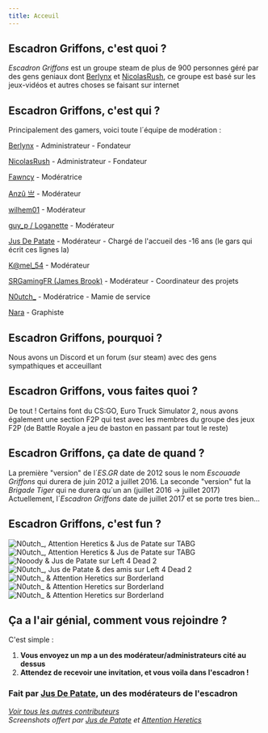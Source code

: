 ```yaml
---
title: Acceuil
---
```

## Escadron Griffons, c'est quoi ?

*Escadron Griffons* est un groupe steam de plus de 900 personnes géré par des gens geniaux dont [Berlynx](https://steamcommunity.com/id/Berlynx) et [NicolasRush](https://steamcommunity.com/profiles/76561198036252869), ce groupe est basé sur les jeux-vidéos et autres choses se faisant sur internet

## Escadron Griffons, c'est qui ?

Principalement des gamers, voici toute l´équipe de modération :

[Berlynx](https://steamcommunity.com/id/Berlynx) - Administrateur - Fondateur

[NicolasRush](https://steamcommunity.com/profiles/76561198036252869) - Administrateur - Fondateur

[Fawncy](https://steamcommunity.com/profiles/76561198090478897) - Modératrice

[Anzû 亗](https://steamcommunity.com/id/AnzuFR) - Modérateur

[wilhem01](https://steamcommunity.com/profiles/76561198057088070) - Modérateur

[guy_p / Loganette](https://steamcommunity.com/profiles/76561198082857926) - Modérateur

[Jus De Patate](https://steamcommunity.com/id/jusdepatate) - Modérateur - Chargé de l'accueil des -16 ans (le gars qui écrit ces lignes la)

[K@mel_54](https://steamcommunity.com/profiles/76561197989500193) - Modérateur

[SRGamingFR (James Brook)](https://steamcommunity.com/id/srgamingfr) - Modérateur - Coordinateur des projets

[N0utch_](https://steamcommunity.com/id/kmillezol) - Modératrice - Mamie de service

[Nara](https://steamcommunity.com/profiles/76561198096574627) - Graphiste

## Escadron Griffons, pourquoi ?

Nous avons un Discord et un forum (sur steam) avec des gens sympathiques et acceuillant

## Escadron Griffons, vous faites quoi ?

De tout ! Certains font du CS:GO, Euro Truck Simulator 2, nous avons également une section F2P qui test avec les membres du groupe des jeux F2P (de Battle Royale a jeu de baston en passant par tout le reste)

## Escadron Griffons, ça date de quand ?

La première "version" de l´*ES.GR* date de 2012 sous le nom *Escouade Griffons* qui durera de juin 2012 a juillet 2016.
La seconde "version" fut la *Brigade Tiger* qui ne durera qu´un an (juillet 2016 -> juillet 2017)
Actuellement, l´*Escadron Griffons* date de juillet 2017 et se porte tres bien...

## Escadron Griffons, c'est fun ?

![N0utch_, Attention Heretics & Jus de Patate sur TABG](https://raw.githubusercontent.com/EscadronGriffons/esgr.cf/master/media/20180705141543_1.jpg)
![N0utch_, Attention Heretics & Jus de Patate sur TABG](https://github.com/EscadronGriffons/esgr.cf/raw/master/media/tabg-n0utch-heretic-jdp.jpg)
![Nooody & Jus de Patate sur Left 4 Dead 2](https://github.com/EscadronGriffons/esgr.cf/raw/master/media/l4d-nooody-jdp.jpg)
![N0utch_, Jus de Patate & des amis sur Left 4 Dead 2](https://github.com/EscadronGriffons/esgr.cf/raw/master/media/l4d-n0utch-jdp.jpg)
![N0utch_ & Attention Heretics sur Borderland](https://github.com/EscadronGriffons/esgr.cf/raw/master/media/b2-n0utch-heretic.jpg)
![N0utch_ & Attention Heretics sur Borderland](https://github.com/EscadronGriffons/esgr.cf/raw/master/media/b2-n0utch-heretic-2.jpg)
![N0utch_ & Attention Heretics sur Borderland](https://github.com/EscadronGriffons/esgr.cf/raw/master/media/b2-heretic-n0utch.jpg)

## Ça a l'air génial, comment vous rejoindre ?

C'est simple :

1. **Vous envoyez un mp a un des modérateur/administrateurs cité au dessus**
2. **Attendez de recevoir une invitation, et vous voila dans l'escadron !**

### Fait par [Jus De Patate](https://github.com/jusdepatate), un des modérateurs de l'escadron
*[Voir tous les autres contributeurs](https://github.com/EscadronGriffons/escadrongriffons.github.io/graphs/contributors)*
<br>*Screenshots offert par [Jus de Patate](https://steamcommunity.com/id/jusdepatate/) et [Attention Heretics](https://steamcommunity.com/id/attentionheretics/)*
